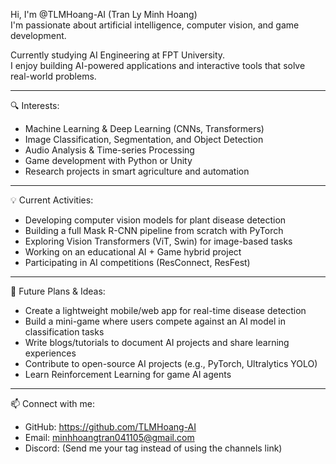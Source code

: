 Hi, I'm @TLMHoang-AI (Tran Ly Minh Hoang)  
I'm passionate about artificial intelligence, computer vision, and game development.

Currently studying AI Engineering at FPT University.  
I enjoy building AI-powered applications and interactive tools that solve real-world problems.

---

🔍 Interests:
- Machine Learning & Deep Learning (CNNs, Transformers)
- Image Classification, Segmentation, and Object Detection
- Audio Analysis & Time-series Processing
- Game development with Python or Unity
- Research projects in smart agriculture and automation

---

💡 Current Activities:
- Developing computer vision models for plant disease detection
- Building a full Mask R-CNN pipeline from scratch with PyTorch
- Exploring Vision Transformers (ViT, Swin) for image-based tasks
- Working on an educational AI + Game hybrid project
- Participating in AI competitions (ResConnect, ResFest)

---

📌 Future Plans & Ideas:
- Create a lightweight mobile/web app for real-time disease detection
- Build a mini-game where users compete against an AI model in classification tasks
- Write blogs/tutorials to document AI projects and share learning experiences
- Contribute to open-source AI projects (e.g., PyTorch, Ultralytics YOLO)
- Learn Reinforcement Learning for game AI agents

---

📫 Connect with me:
- GitHub: https://github.com/TLMHoang-AI  
- Email: minhhoangtran041105@gmail.com  
- Discord: (Send me your tag instead of using the channels link)
